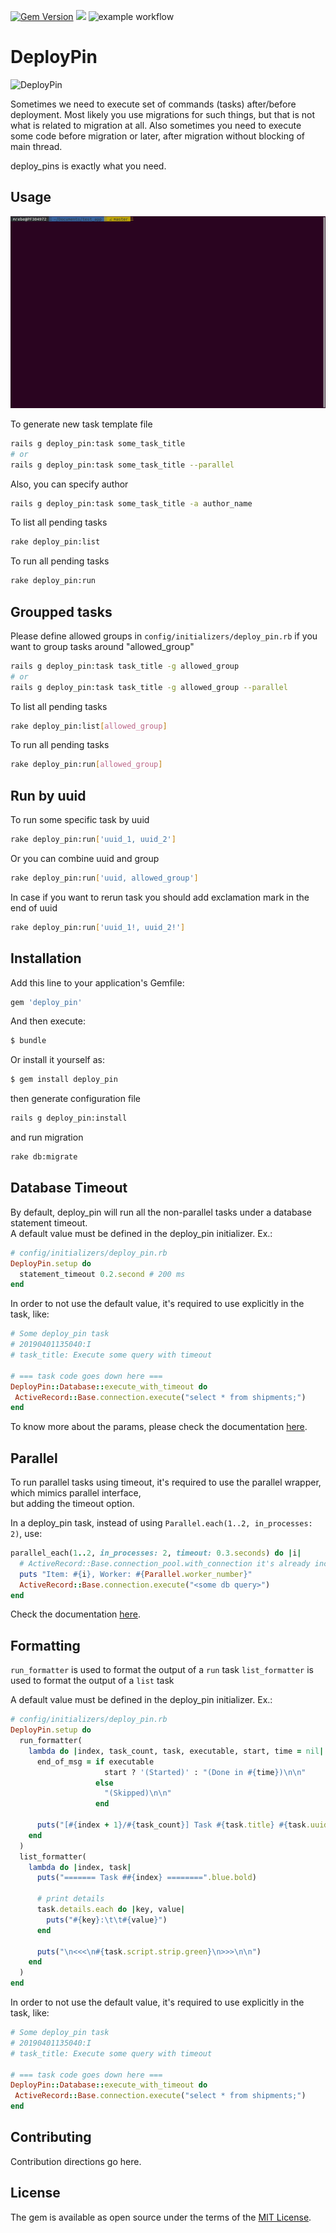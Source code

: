 [![Gem Version](https://badge.fury.io/rb/deploy_pin.svg)](https://badge.fury.io/rb/deploy_pin)
![](https://ruby-gem-downloads-badge.herokuapp.com/deploy_pin)
![example workflow](https://github.com/skcc321/deploy_pin/actions/workflows/verify.yml/badge.svg)

# DeployPin

![DeployPin](http://hereisfree.com/content1//pic/zip/2009109935062477801.jpg)

Sometimes we need to execute set of commands (tasks) after/before deployment.
Most likely you use migrations for such things, but that is not what is related to migration at all.
Also sometimes you need to execute some code before migration or later, after migration without blocking of main thread.

deploy_pins is exactly what you need.

## Usage


![DeployPin](deploy_pin.gif)

To generate new task template file
```bash
rails g deploy_pin:task some_task_title
# or
rails g deploy_pin:task some_task_title --parallel
```

Also, you can specify author
```bash
rails g deploy_pin:task some_task_title -a author_name
```

To list all pending tasks
```bash
rake deploy_pin:list
```

To run all pending tasks
```bash
rake deploy_pin:run
```

## Groupped tasks

Please define allowed groups in `config/initializers/deploy_pin.rb`
if you want to group tasks around "allowed_group"
```bash
rails g deploy_pin:task task_title -g allowed_group
# or
rails g deploy_pin:task task_title -g allowed_group --parallel
```

To list all pending tasks
```bash
rake deploy_pin:list[allowed_group]
```

To run all pending tasks
```bash
rake deploy_pin:run[allowed_group]
```

## Run by uuid

To run some specific task by uuid
```bash
rake deploy_pin:run['uuid_1, uuid_2']
```
Or you can combine uuid and group
```bash
rake deploy_pin:run['uuid, allowed_group']
```
In case if you want to rerun task you should add exclamation mark in the end of uuid
```bash
rake deploy_pin:run['uuid_1!, uuid_2!']
```

## Installation


Add this line to your application's Gemfile:

```ruby
gem 'deploy_pin'
```

And then execute:
```bash
$ bundle
```

Or install it yourself as:
```bash
$ gem install deploy_pin
```

then generate configuration file
```bash
rails g deploy_pin:install
```

and run migration
```bash
rake db:migrate
```

## Database Timeout
By default, deploy_pin will run all the non-parallel tasks under a database statement timeout.  
A default value must be defined in the deploy_pin initializer. Ex.:
```ruby
# config/initializers/deploy_pin.rb
DeployPin.setup do
  statement_timeout 0.2.second # 200 ms
end
```

In order to not use the default value, it's required to use explicitly in the task, like:
```ruby
# Some deploy_pin task 
# 20190401135040:I
# task_title: Execute some query with timeout

# === task code goes down here ===
DeployPin::Database::execute_with_timeout do
 ActiveRecord::Base.connection.execute("select * from shipments;")
end
```

To know more about the params, please check the documentation [here](lib/deploy_pin/database.rb).

## Parallel
To run parallel tasks using timeout, it's required to use the parallel wrapper, which mimics parallel interface,  
but adding the timeout option.

In a deploy_pin task, instead of using `Parallel.each(1..2, in_processes: 2)`, use:
```ruby
parallel_each(1..2, in_processes: 2, timeout: 0.3.seconds) do |i|
  # ActiveRecord::Base.connection_pool.with_connection it's already include in the parallel wrapper.
  puts "Item: #{i}, Worker: #{Parallel.worker_number}"
  ActiveRecord::Base.connection.execute("<some db query>")
end
```

Check the documentation [here](lib/deploy_pin/parallel_wrapper.rb).

## Formatting
`run_formatter` is used to format the output of a `run` task
`list_formatter` is used to format the output of a `list` task

A default value must be defined in the deploy_pin initializer. Ex.:
```ruby
# config/initializers/deploy_pin.rb
DeployPin.setup do
  run_formatter(
    lambda do |index, task_count, task, executable, start, time = nil|
      end_of_msg = if executable
                     start ? '(Started)' : "(Done in #{time})\n\n"
                   else
                     "(Skipped)\n\n"
                   end

      puts("[#{index + 1}/#{task_count}] Task #{task.title} #{task.uuid}##{task.group} #{end_of_msg}".blue.bold)
    end
  )
  list_formatter(
    lambda do |index, task|
      puts("======= Task ##{index} ========".blue.bold)

      # print details
      task.details.each do |key, value|
        puts("#{key}:\t\t#{value}")
      end

      puts("\n<<<\n#{task.script.strip.green}\n>>>\n\n")
    end
  )
end
```

In order to not use the default value, it's required to use explicitly in the task, like:
```ruby
# Some deploy_pin task 
# 20190401135040:I
# task_title: Execute some query with timeout

# === task code goes down here ===
DeployPin::Database::execute_with_timeout do
 ActiveRecord::Base.connection.execute("select * from shipments;")
end
```

## Contributing
Contribution directions go here.

## License
The gem is available as open source under the terms of the [MIT License](https://opensource.org/licenses/MIT).
